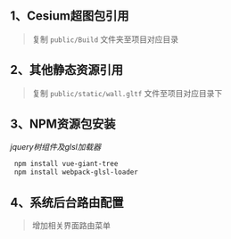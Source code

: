 <!--
 * @Autor: liu_x25@ecidi.com
 * @Date: 2021-11-01 14:28:13
 * @LastEditors: liu_x25@ecidi.com
 * @LastEditTime: 2021-11-01 17:18:48
 * @Description: s包-->
## 1、Cesium超图包引用

> 复制 `public/Build` 文件夹至项目对应目录

## 2、其他静态资源引用

> 复制 `public/static/wall.gltf` 文件至项目对应目录下

## 3、NPM资源包安装

*jquery树组件及glsl加载器*

```bash
 npm install vue-giant-tree
 npm install webpack-glsl-loader
```

## 4、系统后台路由配置

> 增加相关界面路由菜单